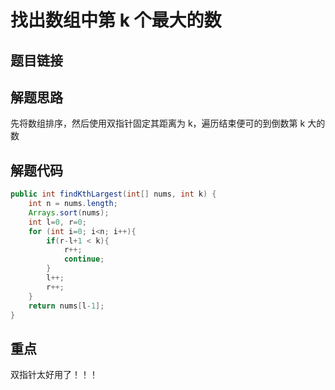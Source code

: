 # 找出数组中第 k 个最大的数

## 题目链接

## 解题思路

先将数组排序，然后使用双指针固定其距离为 k，遍历结束便可的到倒数第 k 大的数

## 解题代码

```java
public int findKthLargest(int[] nums, int k) {
    int n = nums.length;
    Arrays.sort(nums);
    int l=0, r=0;
    for (int i=0; i<n; i++){
        if(r-l+1 < k){
            r++;
            continue;
        }
        l++;
        r++;
    }
    return nums[l-1];
}
```

## 重点

双指针太好用了！！！
